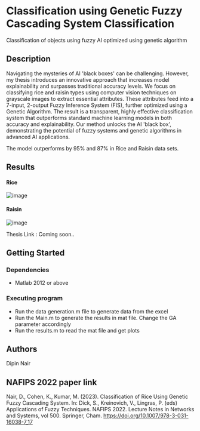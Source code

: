 # Classification using Genetic Fuzzy Cascading System Classification

Classification of objects using fuzzy AI optimized using genetic algorithm

## Description

Navigating the mysteries of AI 'black boxes' can be challenging. However, my thesis introduces an innovative approach that increases model explainability and surpasses traditional accuracy levels. We focus on classifying rice and raisin types using computer vision techniques on grayscale images to extract essential attributes. These attributes feed into a 7-input, 2-output Fuzzy Inference System (FIS), further optimized using a Genetic Algorithm. The result is a transparent, highly effective classification system that outperforms standard machine learning models in both accuracy and explainability. Our method unlocks the AI 'black box', demonstrating the potential of fuzzy systems and genetic algorithms in advanced AI applications.

The model outperforms by 95% and 87% in Rice and Raisin data sets.



## Results
#### Rice
![image](https://github.com/dipinknair/GFS_classification/assets/26918585/4747b6a6-55df-4a5d-be15-3c2b68668e74)
#### Raisin
![image](https://github.com/dipinknair/GFS_classification/assets/26918585/fd119ea0-c02e-4b5c-81f3-8a70c58b6400)

Thesis Link : Coming soon..


## Getting Started

### Dependencies

* Matlab 2012 or above


### Executing program

* Run the data generation.m file to generate data from the excel
* Run the Main.m to generate the results in mat file. Change the GA parameter accordingly
* Run the results.m to read the mat file and get plots


## Authors

Dipin Nair

## NAFIPS 2022 paper link 

Nair, D., Cohen, K., Kumar, M. (2023). Classification of Rice Using Genetic Fuzzy Cascading System. In: Dick, S., Kreinovich, V., Lingras, P. (eds) Applications of Fuzzy Techniques. NAFIPS 2022. Lecture Notes in Networks and Systems, vol 500. Springer, Cham. https://doi.org/10.1007/978-3-031-16038-7_17
